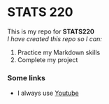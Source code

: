 # STATS 220 

This is my repo for **STATS220**  
*I have created this repo so I can:*

1. Practice my Markdown skills
2. Complete my project

### Some links
* I always use [Youtube](https://www.youtube.com)




